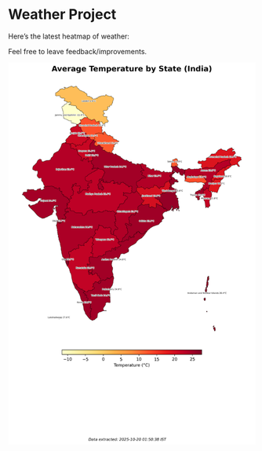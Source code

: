 # Weather Project

Here’s the latest heatmap of weather:

Feel free to leave feedback/improvements.

![India Heatmap](docs/assets/india_heatmap.png?v=F54818)
